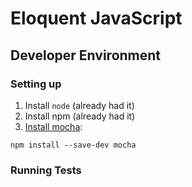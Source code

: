 # Eloquent JavaScript

## Developer Environment

### Setting up

1. Install `node` (already had it)
2. Install npm (already had it)
3. [Install mocha](https://mochajs.org/#installation):

```console
npm install --save-dev mocha
```

### Running Tests
